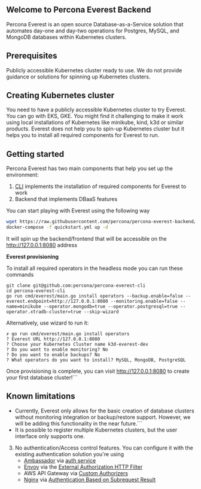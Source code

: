## Welcome to Percona Everest Backend

Percona Everest is an open source Database-as-a-Service solution that automates day-one and day-two operations for Postgres, MySQL, and MongoDB databases within Kubernetes clusters.

## Prerequisites

Publicly accessible Kubernetes cluster ready to use. We do not provide guidance or solutions for spinning up Kubernetes clusters.

## Creating Kubernetes cluster

You need to have a publicly accessible Kubernetes cluster to try Everest. You can go with EKS, GKE. You might find it challenging to make it work using local installations of Kubernetes like minikube, kind, k3d or similar products.  Everest does not help you to spin-up Kubernetes cluster but it helps you to install all required components for Everest to run.


## Getting started 

Percona Everest has two main components that help you set up the environment:

1. [CLI](https://github.com/percona/percona-everest-cli) implements the installation of required components for Everest to work
2. Backend that implements DBaaS features

You can start playing with Everest using the following way

```sh
wget https://raw.githubusercontent.com/percona/percona-everest-backend/main/quickstart.yml
docker-compose -f quickstart.yml up -d
```
It will spin up the backend/frontend that will be accessible on the http://127.0.0.1:8080 address



**Everest provisioning**

To install all required operators in the headless mode you can run these commands

```
git clone git@github.com:percona/percona-everest-cli
cd percona-everest-cli
go run cmd/everest/main.go install operators --backup.enable=false --everest.endpoint=http://127.0.0.1:8080 --monitoring.enable=false --name=minikube --operator.mongodb=true --operator.postgresql=true --operator.xtradb-cluster=true --skip-wizard
```
Alternatively, use wizard to run it:

```
✗ go run cmd/everest/main.go install operators
? Everest URL http://127.0.0.1:8080
? Choose your Kubernetes Cluster name k3d-everest-dev
? Do you want to enable monitoring? No
? Do you want to enable backups? No
? What operators do you want to install? MySQL, MongoDB, PostgreSQL
```
Once provisioning is complete, you can visit http://127.0.0.1:8080 to create your first database cluster!```

## Known limitations

- Currently, Everest only allows for the basic creation of database clusters without monitoring integration or backup/restore support. However, we will be adding this functionality in the near future.```
- It is possible to register multiple Kubernetes clusters, but the user interface only supports one.
3. No authentication/Access control features. You can configure it with the existing authentication solution you're using 
    * [Ambassador](https://github.com/datawire/ambassador) via
  [auth service](https://www.getambassador.io/reference/services/auth-service)
    * [Envoy](https://www.envoyproxy.io) via the
  [External Authorization HTTP Filter](https://www.envoyproxy.io/docs/envoy/latest/intro/arch_overview/security/ext_authz_filter.html)
    * AWS API Gateway via
  [Custom Authorizers](https://aws.amazon.com/de/blogs/compute/introducing-custom-authorizers-in-amazon-api-gateway/)
    * [Nginx](https://www.nginx.com) via
  [Authentication Based on Subrequest Result](https://docs.nginx.com/nginx/admin-guide/security-controls/configuring-subrequest-authentication/)
